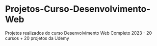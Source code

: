 # Projetos-Curso-Desenvolvimento-Web
Projetos realizados do curso Desenvolvimento Web Completo 2023 - 20 cursos + 20 projetos da Udemy
